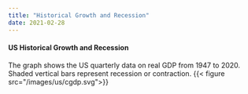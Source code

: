 ```yaml
---
title: "Historical Growth and Recession"
date: 2021-02-28
---
```

#### US Historical Growth and Recession
The graph shows the US quarterly data on real GDP from 1947 to 2020. Shaded vertical bars represent recession or contraction.
{{< figure src="/images/us/cgdp.svg">}}


